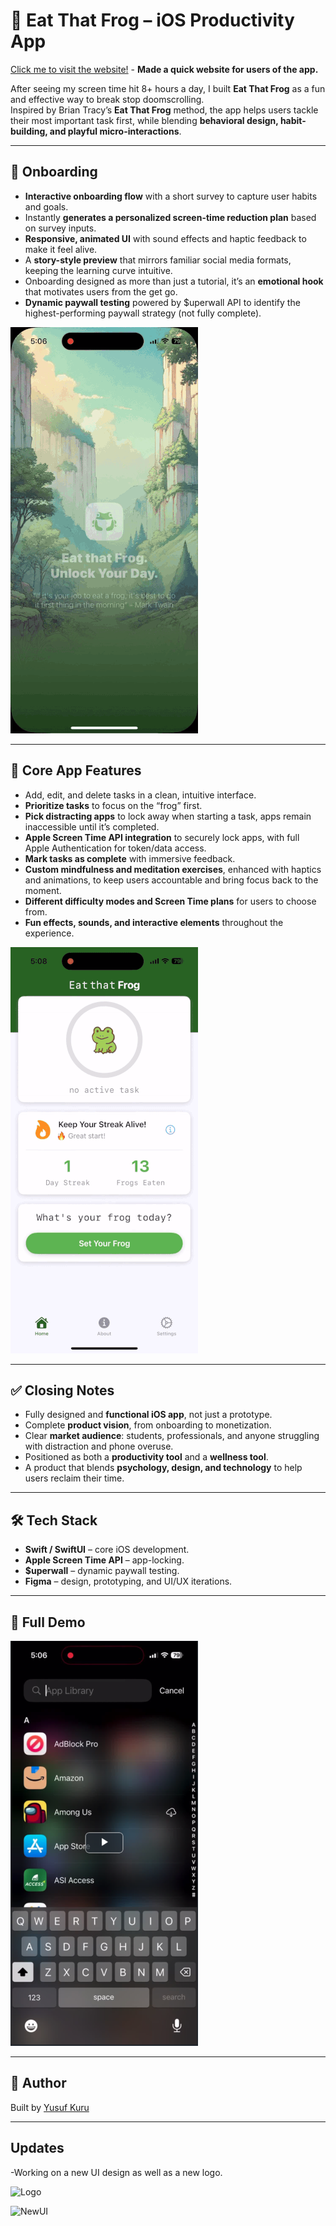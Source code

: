 # 🐸 Eat That Frog – iOS Productivity App

[Click me to visit the website!](https://eatthatfrog.carrd.co) - **Made a quick website for users of the app.**

After seeing my screen time hit 8+ hours a day, I built **Eat That Frog** as a fun and effective way to break stop doomscrolling.  
Inspired by Brian Tracy’s **Eat That Frog** method, the app helps users tackle their most important task first, while blending **behavioral design, habit-building, and playful micro-interactions**.

--- 

## 🚀 Onboarding

- **Interactive onboarding flow** with a short survey to capture user habits and goals.  
- Instantly **generates a personalized screen-time reduction plan** based on survey inputs.  
- **Responsive, animated UI** with sound effects and haptic feedback to make it feel alive.  
- A **story-style preview** that mirrors familiar social media formats, keeping the learning curve intuitive.  
- Onboarding designed as more than just a tutorial, it’s an **emotional hook** that motivates users from the get go.
- **Dynamic paywall testing** powered by $uperwall API to identify the highest-performing paywall strategy (not fully complete).


![Onboarding Demo](assets/onboarding1.gif)

  
---

## 📱 Core App Features

- Add, edit, and delete tasks in a clean, intuitive interface.  
- **Prioritize tasks** to focus on the “frog” first.  
- **Pick distracting apps** to lock away when starting a task, apps remain inaccessible until it’s completed.  
- **Apple Screen Time API integration** to securely lock apps, with full Apple Authentication for token/data access.  
- **Mark tasks as complete** with immersive feedback.  
- **Custom mindfulness and meditation exercises**, enhanced with haptics and animations, to keep users accountable and bring focus back to the moment.  
- **Different difficulty modes and Screen Time plans** for users to choose from.  
- **Fun effects, sounds, and interactive elements** throughout the experience.  


![App Demo](assets/appdemo1.gif)


---

## ✅ Closing Notes

- Fully designed and **functional iOS app**, not just a prototype.  
- Complete **product vision**, from onboarding to monetization.
- Clear **market audience**: students, professionals, and anyone struggling with distraction and phone overuse.  
- Positioned as both a **productivity tool** and a **wellness tool**.
- A product that blends **psychology, design, and technology** to help users reclaim their time.  

---

## 🛠️ Tech Stack

- **Swift / SwiftUI** – core iOS development.
- **Apple Screen Time API** – app-locking.
- **$uperwall** – dynamic paywall testing.  
- **Figma** – design, prototyping, and UI/UX iterations. 

---


## 🎥 Full Demo


[![Watch the demo](assets/preview1.png)](https://youtu.be/Ah2tnrWzFPs)


---

## 👤 Author

Built by [Yusuf Kuru](https://github.com/yusufcku)  

---

## Updates

-Working on a new UI design as well as a new logo.

![Logo](images/newlogo.png)

![NewUI](images/newui.png)

